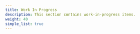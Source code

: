 ```yaml
---
title: Work In Progress
description: This section contains work-in-progress items.
weight: 40
simple_list: true
---
```

